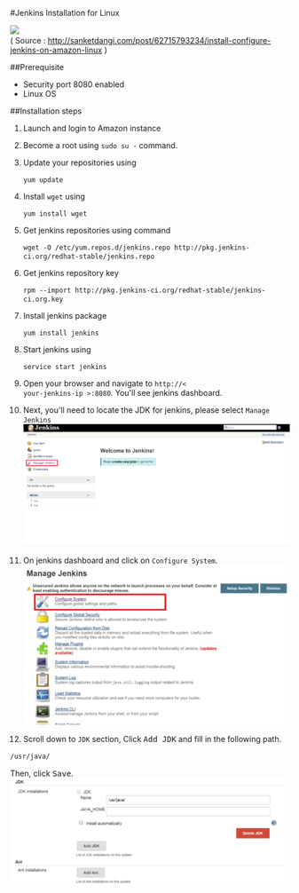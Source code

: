 #Jenkins Installation for Linux

![](http://jenkins-ci.org/sites/default/files/jenkins_logo.png)  
( Source : http://sanketdangi.com/post/62715793234/install-configure-jenkins-on-amazon-linux )

##Prerequisite
  * Security port 8080 enabled
  * Linux OS


##Installation steps
1.  Launch and login to Amazon instance  

2.  Become a root using <code>sudo su -</code> command.

3.  Update your repositories using  

        yum update

4.  Install <code>wget</code> using  

        yum install wget

5.  Get jenkins repositories using command  

        wget -O /etc/yum.repos.d/jenkins.repo http://pkg.jenkins-ci.org/redhat-stable/jenkins.repo  

6.  Get jenkins repository key  

        rpm --import http://pkg.jenkins-ci.org/redhat-stable/jenkins-ci.org.key

7.  Install jenkins package  

        yum install jenkins

8.  Start jenkins using  

        service start jenkins

9.  Open your browser and navigate to <code>http://< your-jenkins-ip >:8080</code>. You'll see jenkins dashboard.

10. Next, you'll need to locate the JDK for jenkins, please select `Manage Jenkins`  
![](imgs/jenkins-conf1.jpg)

11. On jenkins dashboard and click on `Configure System`.
![](imgs/jenkins-conf2.jpg)

12. Scroll down to `JDK` section, Click <kbd>Add JDK</kbd> and fill in the following path.

```sh
/usr/java/
```
  Then, click <kbd>Save</kbd>.
![](imgs/jenkins-conf3.jpg)
